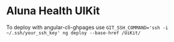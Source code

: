 # Aluna Health UIKit

To deploy with angular-cli-ghpages use
`GIT_SSH_COMMAND='ssh -i ~/.ssh/your_ssh_key' ng deploy --base-href /UiKit/`